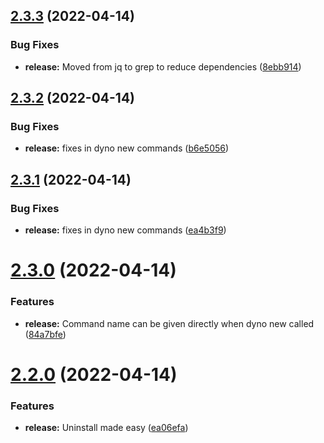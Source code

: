 ## [2.3.3](https://github.com/ashindiano/dyno/compare/v2.3.2...v2.3.3) (2022-04-14)


### Bug Fixes

* **release:** Moved from jq to grep to reduce dependencies ([8ebb914](https://github.com/ashindiano/dyno/commit/8ebb914ba4a294af2301284224e7db17009959fc))



## [2.3.2](https://github.com/ashindiano/dyno/compare/v2.3.1...v2.3.2) (2022-04-14)


### Bug Fixes

* **release:** fixes in dyno new commands ([b6e5056](https://github.com/ashindiano/dyno/commit/b6e505680acf2e3346f0a6dc5da7f2388f78813d))



## [2.3.1](https://github.com/ashindiano/dyno/compare/v2.3.0...v2.3.1) (2022-04-14)


### Bug Fixes

* **release:** fixes in dyno new commands ([ea4b3f9](https://github.com/ashindiano/dyno/commit/ea4b3f9c759206ffaa3a5c3f7892136f86da088b))



# [2.3.0](https://github.com/ashindiano/dyno/compare/v2.2.0...v2.3.0) (2022-04-14)


### Features

* **release:** Command name can be given directly when dyno new called ([84a7bfe](https://github.com/ashindiano/dyno/commit/84a7bfe5e97f5fe9355369b7c5000dd252d548ca))



# [2.2.0](https://github.com/ashindiano/dyno/compare/v2.1.8...v2.2.0) (2022-04-14)


### Features

* **release:** Uninstall made easy ([ea06efa](https://github.com/ashindiano/dyno/commit/ea06efafcb931d1211d124ecd3370c961ff93ad9))



